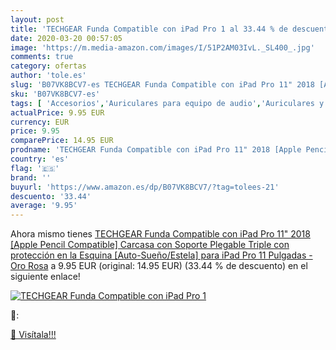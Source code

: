 ```yaml
---
layout: post
title: 'TECHGEAR Funda Compatible con iPad Pro 1 al 33.44 % de descuento'
date: 2020-03-20 00:57:05
image: 'https://m.media-amazon.com/images/I/51P2AM03IvL._SL400_.jpg'
comments: true
category: ofertas
author: 'tole.es'
slug: 'B07VK8BCV7-es TECHGEAR Funda Compatible con iPad Pro 11" 2018 [Apple...'
sku: 'B07VK8BCV7-es'
tags: [ 'Accesorios','Auriculares para equipo de audio','Auriculares y accesorios','Cables USB','Cables y accesorios','Cables y conectores','Electrónica','Informática','ipad', ]
actualPrice: 9.95 EUR
currency: EUR
price: 9.95
comparePrice: 14.95 EUR
prodname: 'TECHGEAR Funda Compatible con iPad Pro 11" 2018 [Apple Pencil Compatible] Carcasa con Soporte Plegable Triple con protección en la Esquina [Auto-Sueño/Estela] para iPad Pro 11 Pulgadas - Oro Rosa'
country: 'es'
flag: '🇪🇸'
brand: ''
buyurl: 'https://www.amazon.es/dp/B07VK8BCV7/?tag=tolees-21'
descuento: '33.44'
average: '9.95'
---
```


Ahora mismo tienes [TECHGEAR Funda Compatible con iPad Pro 11" 2018 [Apple Pencil Compatible] Carcasa con Soporte Plegable Triple con protección en la Esquina [Auto-Sueño/Estela] para iPad Pro 11 Pulgadas - Oro Rosa](https://www.amazon.es/dp/B07VK8BCV7/?tag=tolees-21) a 9.95 EUR (original: 14.95 EUR) (33.44 %  de descuento) en el siguiente enlace!

[![TECHGEAR Funda Compatible con iPad Pro 1](https://m.media-amazon.com/images/I/51P2AM03IvL._SL400_.jpg)](https://www.amazon.es/dp/B07VK8BCV7/?tag=tolees-21)

🔎:


[🛒 Visítala!!!](https://www.amazon.es/dp/B07VK8BCV7/?tag=tolees-21)
